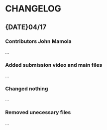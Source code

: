 # CHANGELOG

## {DATE}04/17
### Contributors John Mamola
...

### Added submission video and main files
...

### Changed nothing
...

### Removed unecessary files
...

